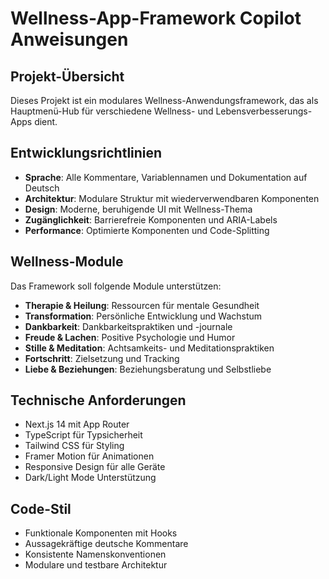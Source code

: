<!-- Use this file to provide workspace-specific custom instructions to Copilot. For more details, visit https://code.visualstudio.com/docs/copilot/copilot-customization#_use-a-githubcopilotinstructionsmd-file -->

# Wellness-App-Framework Copilot Anweisungen

## Projekt-Übersicht
Dieses Projekt ist ein modulares Wellness-Anwendungsframework, das als Hauptmenü-Hub für verschiedene Wellness- und Lebensverbesserungs-Apps dient.

## Entwicklungsrichtlinien
- **Sprache**: Alle Kommentare, Variablennamen und Dokumentation auf Deutsch
- **Architektur**: Modulare Struktur mit wiederverwendbaren Komponenten
- **Design**: Moderne, beruhigende UI mit Wellness-Thema
- **Zugänglichkeit**: Barrierefreie Komponenten und ARIA-Labels
- **Performance**: Optimierte Komponenten und Code-Splitting

## Wellness-Module
Das Framework soll folgende Module unterstützen:
- **Therapie & Heilung**: Ressourcen für mentale Gesundheit
- **Transformation**: Persönliche Entwicklung und Wachstum
- **Dankbarkeit**: Dankbarkeitspraktiken und -journale
- **Freude & Lachen**: Positive Psychologie und Humor
- **Stille & Meditation**: Achtsamkeits- und Meditationspraktiken
- **Fortschritt**: Zielsetzung und Tracking
- **Liebe & Beziehungen**: Beziehungsberatung und Selbstliebe

## Technische Anforderungen
- Next.js 14 mit App Router
- TypeScript für Typsicherheit
- Tailwind CSS für Styling
- Framer Motion für Animationen
- Responsive Design für alle Geräte
- Dark/Light Mode Unterstützung

## Code-Stil
- Funktionale Komponenten mit Hooks
- Aussagekräftige deutsche Kommentare
- Konsistente Namenskonventionen
- Modulare und testbare Architektur
